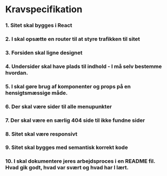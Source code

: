 # Kravspecifikation
### 1. Sitet skal bygges i React
### 2. I skal opsætte en router til at styre trafikken til sitet
### 3. Forsiden skal ligne designet
### 4. Undersider skal have plads til indhold - I må selv bestemme hvordan.
### 5. I skal gøre brug af komponenter og props på en hensigtsmæssige måde.
### 6. Der skal være sider til alle menupunkter
### 7. Der skal være en særlig 404 side til ikke fundne sider
### 8. Sitet skal være responsivt
### 9. Sitet skal bygges med semantisk korrekt kode
### 10. I skal dokumentere jeres arbejdsproces i en README fil. Hvad gik godt, hvad var svært og hvad har I lært.

